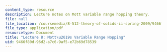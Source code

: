 ```yaml
---
content_type: resource
description: Lecture notes on Mott variable range hopping theory.
file: null
file_location: /coursemedia/8-512-theory-of-solids-ii-spring-2009/9466f80d96d2a7c69af5e72b69d78539_MIT8_512s09_lec08.pdf
file_type: application/pdf
resourcetype: Document
title: "Lecture 8: Mott\u2019s Variable Range Hopping"
uid: 9466f80d-96d2-a7c6-9af5-e72b69d78539
---
```

